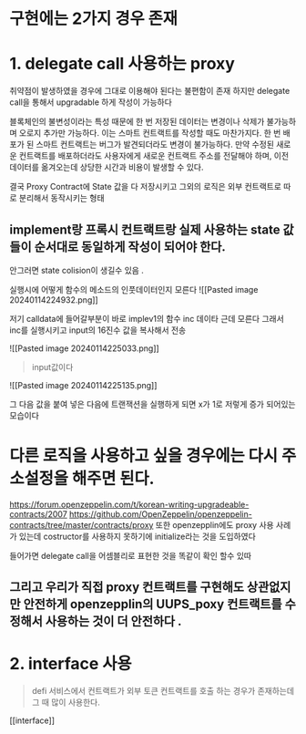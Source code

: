 # 구현에는 2가지 경우 존재

# 1. delegate call 사용하는 proxy


취약점이 발생하였을 경우에 그대로 이용해야 된다는 불편함이 존재 
하지만 delegate call을 통해서 upgradable 하게 작성이 가능하다 

블록체인의 불변성이라는 특성 때문에 한 번 저장된 데이터는 변경이나 삭제가 불가능하며 오로지 추가만 가능하다. 이는 스마트 컨트랙트를 작성할 때도 마찬가지다. 한 번 배포가 된 스마트 컨트랙트는 버그가 발견되더라도 변경이 불가능하다. 만약 수정된 새로운 컨트랙트를 배포하더라도 사용자에게 새로운 컨트랙트 주소를 전달해야 하며, 이전 데이터를 옮겨오는데 상당한 시간과 비용이 발생할 수 있다.


결국 Proxy Contract에 State 값을 다 저장시키고 그외의 로직은 외부 컨트랙트로 따로 분리해서 동작시키는 형태 


## implement랑 프록시 컨트랙트랑 실제 사용하는 state 값들이 순서대로 동일하게 작성이 되어야 한다.
안그러면 state colision이 생길수 있음 .

실행시에 어떻게 함수의 메소드의 인풋데이터인지 모른다 
![[Pasted image 20240114224932.png]]

저기 calldata에 들어갈부분이 바로 implev1의 함수 inc 데이타 근데 모른다 
그래서 inc를 실행시키고 input의 16진수 값을 복사해서 전송 

![[Pasted image 20240114225033.png]]

>input값이다 

![[Pasted image 20240114225135.png]]

그 다음 값을 붙여 넣은 다음에 트랜잭션을 실행하게 되면 x가 1로 저렇게 증가 되어있는 모습이다 


# 다른 로직을 사용하고 싶을 경우에는 다시 주소설정을 해주면 된다.


https://forum.openzeppelin.com/t/korean-writing-upgradeable-contracts/2007
https://github.com/OpenZeppelin/openzeppelin-contracts/tree/master/contracts/proxy
또한 openzepplin에도 proxy 사용 사례 가 있는데 
costructor를 사용하지 못하기에 initialize라는 것을 도입하였다 

들어가면 delegate call을 어셈블리로 표현한 것을 똑같이 확인 할수 있따

## 그리고 우리가 직접 proxy 컨트랙트를 구현해도 상관없지만 안전하게 openzepplin의 UUPS_poxy 컨트랙트를 수정해서 사용하는 것이 더 안전하다 .

# 2. interface 사용 

> defi 서비스에서 컨트랙트가 외부 토큰 컨트랙트를 호출 하는 경우가 존재하는데 그 때 많이 사용한다.

[[interface]]

